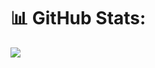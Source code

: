 
# 📊 GitHub Stats:
![](https://github-readme-stats.vercel.app/api?username=utkarshbhatt6&theme=radical&hide_border=false&include_all_commits=true&count_private=true)<br/>




<!-- Proudly created with GPRM ( https://gprm.itsvg.in ) -->

